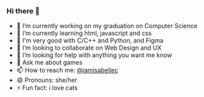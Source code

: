 ### Hi there 👋

- 🔭 I’m currently working on my graduation on Computer Science
- 🌱 I’m currently learning html, javascript and css
- :book: I'm very good with C/C++ and Python, and Figma
- 👯 I’m looking to collaborate on Web Design and UX
- 🤔 I’m looking for help with anything you want me know
- 💬 Ask me about games
- 📫 How to reach me: [@iamisabellec](https://instagram.com/iamisabellec)
- 😄 Pronouns: she/her
- ⚡ Fun fact: i love cats


